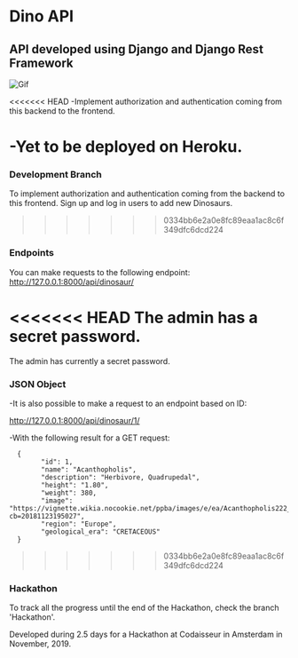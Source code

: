 # Dino API

## API developed using Django and Django Rest Framework

![Gif](/images/Recording.gif)

<<<<<<< HEAD
-Implement authorization and authentication coming from this backend to the frontend. 

-Yet to be deployed on Heroku.
=======
### Development Branch

To implement authorization and authentication coming from the backend to this frontend. Sign up and log in users to add new Dinosaurs.
>>>>>>> 0334bb6e2a0e8fc89eaa1ac8c6f349dfc6dcd224

### Endpoints

You can make requests to the following endpoint: http://127.0.0.1:8000/api/dinosaur/

<<<<<<< HEAD
The admin has a secret password.
=======
The admin has currently a secret password.

### JSON Object

-It is also possible to make a request to an endpoint based on ID:

http://127.0.0.1:8000/api/dinosaur/1/

-With the following result for a GET request:

```
  {
        "id": 1,
        "name": "Acanthopholis",
        "description": "Herbivore, Quadrupedal",
        "height": "1.80",
        "weight": 380,
        "image": "https://vignette.wikia.nocookie.net/ppba/images/e/ea/Acanthopholis222_29db.jpg/revision/latest?cb=20181123195027",
        "region": "Europe",
        "geological_era": "CRETACEOUS"
  }
```
>>>>>>> 0334bb6e2a0e8fc89eaa1ac8c6f349dfc6dcd224

### Hackathon

To track all the progress until the end of the Hackathon, check the branch 'Hackathon'.

Developed during 2.5 days for a Hackathon at Codaisseur in Amsterdam in November, 2019.

